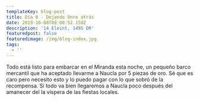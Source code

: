 ```yaml
---
templateKey: blog-post
title: Día 0 - Dejando Onre atrás
date: 2019-10-08T08:00:52.158Z
description: '14 Eleint, 1495 DR'
featuredpost: false
featuredimage: /img/blog-index.jpg
tags:
  - ''
---
```

Todo está listo para embarcar en el Miranda esta noche, un pequeño barco mercantil que ha aceptado llevarme a Naucla por 5 piezas de oro. Sé que es caro pero necesito esto y lo puedo pagar con lo que sobró de la recompensa. 
Si todo va bien llegaremos a Naucla poco después del amanecer del la víspera de las fiestas locales.
